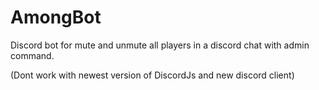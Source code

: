 # AmongBot
Discord bot for mute and unmute all players in a discord chat with admin command.


(Dont work with newest version of DiscordJs and new discord client)
